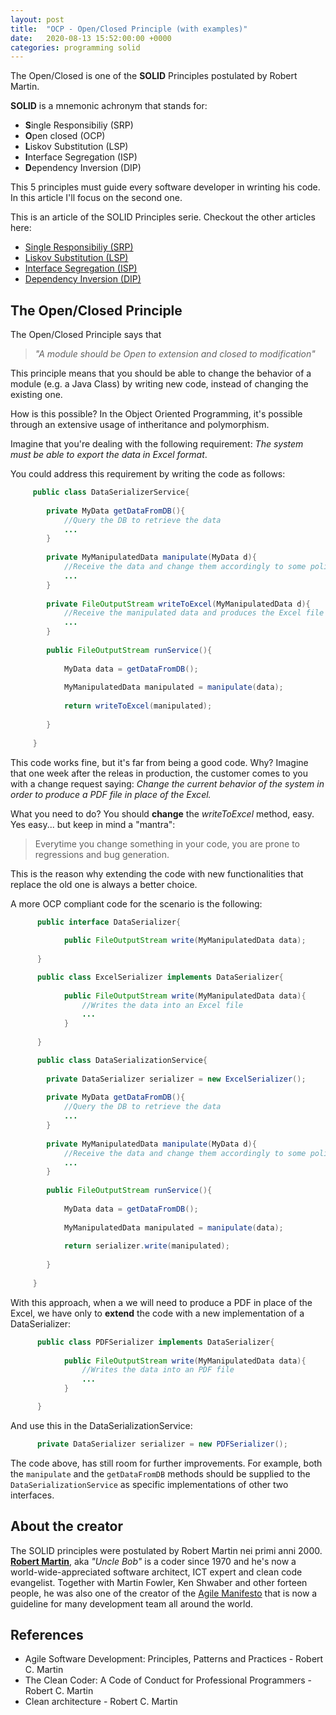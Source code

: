 ```yaml
---
layout: post
title:  "OCP - Open/Closed Principle (with examples)"
date:   2020-08-13 15:52:00:00 +0000
categories: programming solid
---
```


The Open/Closed is one of the **SOLID** Principles postulated by Robert Martin.

**SOLID** is a mnemonic achronym that stands for:

- **S**ingle Responsibiliy (SRP)
- **O**pen closed (OCP)
- **L**iskov Substitution (LSP)
- **I**nterface Segregation (ISP)
- **D**ependency Inversion (DIP)

This 5 principles must guide every software developer in wrinting his code. In this article I'll focus on the second one.

This is an article of the SOLID Principles serie. Checkout the other articles here:

- [Single Responsibiliy (SRP)](/programming/solid/2020/08/12/solid-srp.html)
- [Liskov Substitution (LSP)](/programming/solid/2020/08/14/solid-lsp.html)
- [Interface Segregation (ISP)](//#)
- [Dependency Inversion (DIP)](//#)

## The Open/Closed Principle

The Open/Closed Principle says that 

> _"A module should be Open to extension and closed to modification"_

This principle means that you should be able to change the behavior of a module (e.g. a Java Class) by writing new code, instead of changing the existing one.

How is this possible? In the Object Oriented Programming, it's possible through an extensive usage of intheritance and polymorphism.

Imagine that you're dealing with the following requirement: _The system must be able to export the data in Excel format_.

You could address this requirement by writing the code as follows:

```java
     public class DataSerializerService{
		
		private MyData getDataFromDB(){
			//Query the DB to retrieve the data
			...
		}
		
		private MyManipulatedData manipulate(MyData d){
			//Receive the data and change them accordingly to some policy
			...
		}
		
		private FileOutputStream writeToExcel(MyManipulatedData d){
			//Receive the manipulated data and produces the Excel file
			...
		}
		
		public FileOutputStream runService(){
			
			MyData data = getDataFromDB();
			
			MyManipulatedData manipulated = manipulate(data);
			
			return writeToExcel(manipulated);
			
		}
		
	 }
```

This code works fine, but it's far from being a good code. Why? Imagine that one week after the releas in production, the customer comes to you
with a change request saying: _Change the current behavior of the system in order to produce a PDF file in place of the Excel._

What you need to do? You should **change** the _writeToExcel_ method, easy.  Yes easy... but keep in mind a "mantra": 

> Everytime you change something in your code, you are prone to regressions and bug generation.

This is the reason why extending the code with new functionalities that replace the old one is always a better choice.

A more OCP compliant code for the scenario is the following:

```java
	  public interface DataSerializer{
			
			public FileOutputStream write(MyManipulatedData data);
			
	  }

	  public class ExcelSerializer implements DataSerializer{
			
			public FileOutputStream write(MyManipulatedData data){
				//Writes the data into an Excel file
				...
			}
			
	  }

	  public class DataSerializationService{
	  
		private DataSerializer serializer = new ExcelSerializer();
		
		private MyData getDataFromDB(){
			//Query the DB to retrieve the data
			...
		}
		
		private MyManipulatedData manipulate(MyData d){
			//Receive the data and change them accordingly to some policy
			...
		}
		
		public FileOutputStream runService(){
			
			MyData data = getDataFromDB();
			
			MyManipulatedData manipulated = manipulate(data);
			
			return serializer.write(manipulated);
			
		}
		
	 }
```
	  
With this approach, when a we will need to produce a PDF in place of the Excel, we have only to **extend** the code with a new implementation of a DataSerializer:

```java
	  public class PDFSerializer implements DataSerializer{
			
			public FileOutputStream write(MyManipulatedData data){
				//Writes the data into an PDF file
				...
			}

	  }
```

And use this in the DataSerializationService:

```java
	  private DataSerializer serializer = new PDFSerializer();
```

The code above, has still room for further improvements. For example, both the `manipulate` and the `getDataFromDB` methods should be supplied to the
`DataSerializationService` as specific implementations of other two interfaces.


## About the creator

The SOLID principles were postulated by Robert Martin nei primi anni 2000.
[**Robert Martin**](https://en.wikipedia.org/wiki/Robert_C._Martin), aka _"Uncle Bob"_ is a coder since 1970 and he's now a world-wide-appreciated software architect, ICT expert and clean code evangelist.
Together with Martin Fowler, Ken Shwaber and other forteen people, he was also one of the creator of the [Agile Manifesto](https://agilemanifesto.org/) that is now a guideline for many development team all around the world.


## References

- Agile Software Development: Principles, Patterns and Practices - Robert C. Martin
- The Clean Coder: A Code of Conduct for Professional Programmers - Robert C. Martin
- Clean architecture - Robert C. Martin
